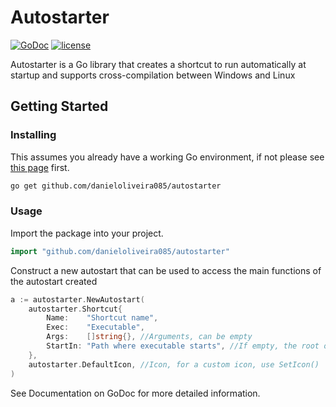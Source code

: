 # Autostarter

[![GoDoc](https://pkg.go.dev/badge/github.com/danieloliveira085/autostarter?status.svg)](https://pkg.go.dev/github.com/danieloliveira085/autostarter?tab=doc)
[![license](https://img.shields.io/github/license/danieloliveira085/autostarter.svg?style=flat)](https://github.com/danieloliveira085/autostarter/blob/main/LICENSE) 
  
Autostarter is a Go library that creates a shortcut to run automatically at startup and supports cross-compilation between Windows and Linux 

## Getting Started

### Installing

This assumes you already have a working Go environment, if not please see [this page](https://golang.org/doc/install) first.

```sh
go get github.com/danieloliveira085/autostarter
```

### Usage

Import the package into your project.

```go
import "github.com/danieloliveira085/autostarter"
```

Construct a new autostart that can be used to access the main functions of the autostart created

```go
a := autostarter.NewAutostart(
	autostarter.Shortcut{
		Name:    "Shortcut name",
		Exec:    "Executable",
		Args:    []string{}, //Arguments, can be empty
		StartIn: "Path where executable starts", //If empty, the root of the executable will be defined as directory
	},
	autostarter.DefaultIcon, //Icon, for a custom icon, use SetIcon()
)
```

See Documentation on GoDoc for more detailed information.
